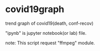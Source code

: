 # covid19graph
trend graph of covid19(death, conf-recov)

"ipynb" is jupyter notebook(or lab) file.

note: This script request "ffmpeg" module.
